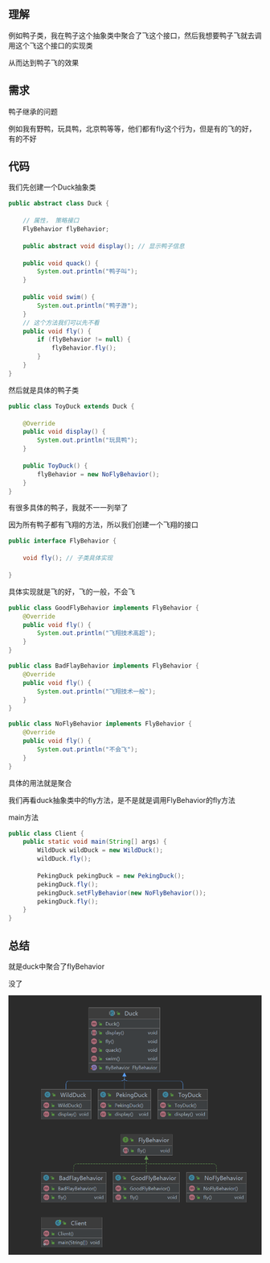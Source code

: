 ## 理解

例如鸭子类，我在鸭子这个抽象类中聚合了飞这个接口，然后我想要鸭子飞就去调用这个飞这个接口的实现类

从而达到鸭子飞的效果

## 需求

鸭子继承的问题

例如我有野鸭，玩具鸭，北京鸭等等，他们都有fly这个行为，但是有的飞的好，有的不好



## 代码

我们先创建一个Duck抽象类

```java
public abstract class Duck {

    // 属性， 策略接口
    FlyBehavior flyBehavior;

    public abstract void display(); // 显示鸭子信息

    public void quack() {
        System.out.println("鸭子叫");
    }

    public void swim() {
        System.out.println("鸭子游");
    }
	// 这个方法我们可以先不看
    public void fly() {
        if (flyBehavior != null) {
            flyBehavior.fly();
        }
    }
}
```

然后就是具体的鸭子类

```java
public class ToyDuck extends Duck {

    @Override
    public void display() {
        System.out.println("玩具鸭");
    }

    public ToyDuck() {
        flyBehavior = new NoFlyBehavior();
    }
}
```

有很多具体的鸭子，我就不一一列举了

因为所有鸭子都有飞翔的方法，所以我们创建一个飞翔的接口

```java
public interface FlyBehavior {

    void fly(); // 子类具体实现

}
```

具体实现就是飞的好，飞的一般，不会飞

```java
public class GoodFlyBehavior implements FlyBehavior {
    @Override
    public void fly() {
        System.out.println("飞翔技术高超");
    }
}
```

```java
public class BadFlayBehavior implements FlyBehavior {
    @Override
    public void fly() {
        System.out.println("飞翔技术一般");
    }
}
```

```java
public class NoFlyBehavior implements FlyBehavior {
    @Override
    public void fly() {
        System.out.println("不会飞");
    }
}
```

具体的用法就是聚合

我们再看duck抽象类中的fly方法，是不是就是调用FlyBehavior的fly方法

main方法

```java
public class Client {
    public static void main(String[] args) {
        WildDuck wildDuck = new WildDuck();
        wildDuck.fly();

        PekingDuck pekingDuck = new PekingDuck();
        pekingDuck.fly();
        pekingDuck.setFlyBehavior(new NoFlyBehavior());
        pekingDuck.fly();
    }
}
```



## 总结

就是duck中聚合了flyBehavior

没了

![image-20230207193404359](image/27.%E7%AD%96%E7%95%A5%E6%A8%A1%E5%BC%8F/image-20230207193404359.png)